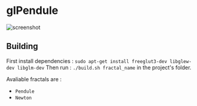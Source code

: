 # glPendule

![screenshot](https://user-images.githubusercontent.com/26910885/168485398-a70c2a5d-b9a7-4a87-b235-144bc9ac46fb.png)

## Building
First install dependencies :
`sudo apt-get install freeglut3-dev libglew-dev libglm-dev`
Then run :
`./build.sh fractal_name`
in the project's folder.

Avaliable fractals are :
- `Pendule`
- `Newton`
